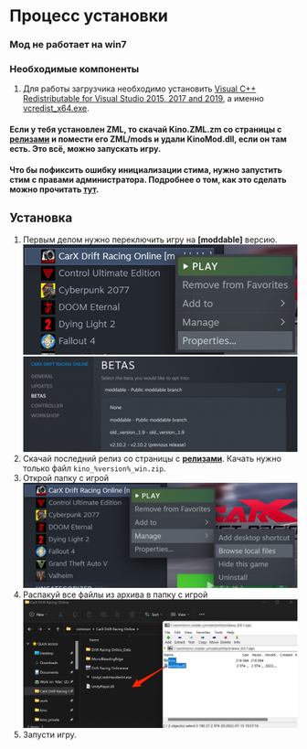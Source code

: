 # Процесс установки

### Мод не работает на win7

### Необходимые компоненты

1. Для работы загрузчика необходимо установить [Visual C++ Redistributable for Visual Studio 2015, 2017 and 2019](https://support.microsoft.com/en-us/help/2977003/the-latest-supported-visual-c-downloads), а именно [vcredist_x64.exe](https://aka.ms/vs/16/release/vc_redist.x64.exe).

#### Если у тебя установлен ZML, то скачай **Kino.ZML.zm** со страницы с [релизами](https://github.com/trbflxr/kino/releases) и помести его **ZML/mods** и удали KinoMod.dll, если он там есть. Это всё, можно запускать игру.

#### Что бы пофиксить ошибку инициализации стима, нужно запустить стим с правами администратора. Подробнее о том, как это сделать можно прочитать [тут](SteamAdmin.md). 

## Установка

1. Первым делом нужно переключить игру на **[moddable]** версию.  
   ![steam_game_props](../../Images/steam_game_props.png)  
   ![steam_game_betas](../../Images/steam_game_betas.png)
2. Скачай последний релиз со страницы с **[релизами](https://github.com/trbflxr/kino/releases)**. Качать нужно только файл `kino_%version%_win.zip`.
3. Открой папку с игрой  
   ![steam_game_browse](../../Images/steam_game_browse.png)
4. Распакуй все файлы из архива в папку с игрой  
   ![loader_files_drag](../../Images/loader_files_drag.png)
5. Запусти игру.
